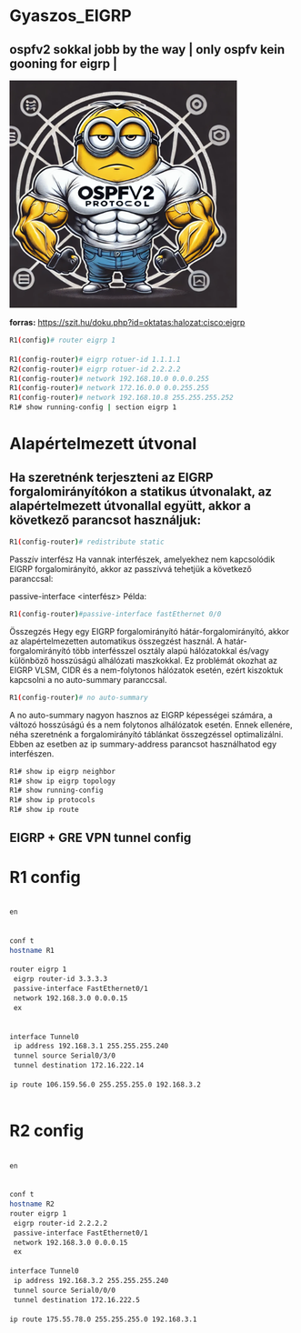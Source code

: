 # Gyaszos_EIGRP
## ospfv2 sokkal jobb by the way | only ospfv kein gooning for eigrp |
<!-- [ospfv](/ospfv.webp)
![OSPFv2 Minion](ospfv.webp) -->
<img src="ospfv.webp" alt="OSPFv2 Minion" width="400">


__forras:__ https://szit.hu/doku.php?id=oktatas:halozat:cisco:eigrp




```bash 
R1(config)# router eigrp 1

R1(config-router)# eigrp rotuer-id 1.1.1.1
R2(config-router)# eigrp rotuer-id 2.2.2.2
R1(config-router)# network 192.168.10.0 0.0.0.255
R1(config-router)# network 172.16.0.0 0.0.255.255
R1(config-router)# network 192.168.10.8 255.255.255.252
R1# show running-config | section eigrp 1

```
# Alapértelmezett útvonal
## Ha szeretnénk terjeszteni az EIGRP forgalomirányítókon a statikus útvonalakt, az alapértelmezett útvonallal együtt, akkor a következő parancsot használjuk:
```bash 
R1(config-router)# redistribute static
```








Passzív interfész
Ha vannak interfészek, amelyekhez nem kapcsolódik EIGRP forgalomirányító, akkor az passzívvá tehetjük a következő paranccsal:

passive-interface <interfész>
Példa:
```bash 
R1(config-router)#passive-interface fastEthernet 0/0
```
Összegzés
Hegy egy EIGRP forgalomirányító hátár-forgalomirányító, akkor az alapértelmezetten automatikus összegzést használ. A határ-forgalomirányító több interfésszel osztály alapú hálózatokkal és/vagy különböző hosszúságú alhálózati maszkokkal. Ez problémát okozhat az EIGRP VLSM, CIDR és a nem-folytonos hálózatok esetén, ezért kiszoktuk kapcsolni a no auto-summary paranccsal.

```bash 
R1(config-router)# no auto-summary
```
A no auto-summary nagyon hasznos az EIGRP képességei számára, a változó hosszúságú és a nem folytonos alhálózatok esetén. Ennek ellenére, néha szeretnénk a forgalomirányító táblánkat összegzéssel optimalizálni. Ebben az esetben az ip summary-address parancsot használhatod egy interfészen.


```bash 
R1# show ip eigrp neighbor
R1# show ip eigrp topology
R1# show running-config
R1# show ip protocols
R1# show ip route
```

## EIGRP + GRE VPN tunnel config 

# R1 config
```bash

en


conf t
hostname R1

router eigrp 1
 eigrp router-id 3.3.3.3
 passive-interface FastEthernet0/1
 network 192.168.3.0 0.0.0.15
 ex


interface Tunnel0
 ip address 192.168.3.1 255.255.255.240
 tunnel source Serial0/3/0
 tunnel destination 172.16.222.14

ip route 106.159.56.0 255.255.255.0 192.168.3.2 



```
# R2 config
```bash

en


conf t
hostname R2
router eigrp 1
 eigrp router-id 2.2.2.2
 passive-interface FastEthernet0/1
 network 192.168.3.0 0.0.0.15
 ex

interface Tunnel0
 ip address 192.168.3.2 255.255.255.240
 tunnel source Serial0/0/0
 tunnel destination 172.16.222.5

ip route 175.55.78.0 255.255.255.0 192.168.3.1 



```

